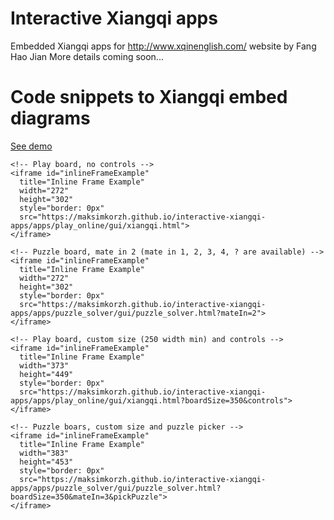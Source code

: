 # Interactive Xiangqi apps
Embedded Xiangqi apps for http://www.xqinenglish.com/ website by Fang Hao Jian
More details coming soon...

# Code snippets to Xiangqi embed diagrams
<a href="https://maksimkorzh.github.io/interactive-xiangqi-apps/apps/embed.html">See demo</a>

    <!-- Play board, no controls -->
    <iframe id="inlineFrameExample"
      title="Inline Frame Example"
      width="272"
      height="302"
      style="border: 0px"
      src="https://maksimkorzh.github.io/interactive-xiangqi-apps/apps/play_online/gui/xiangqi.html">
    </iframe>
    
    <!-- Puzzle board, mate in 2 (mate in 1, 2, 3, 4, ? are available) -->
    <iframe id="inlineFrameExample"
      title="Inline Frame Example"
      width="272"
      height="302"
      style="border: 0px"
      src="https://maksimkorzh.github.io/interactive-xiangqi-apps/apps/puzzle_solver/gui/puzzle_solver.html?mateIn=2">
    </iframe>
    
    <!-- Play board, custom size (250 width min) and controls -->
    <iframe id="inlineFrameExample"
      title="Inline Frame Example"
      width="373"
      height="449"
      style="border: 0px"
      src="https://maksimkorzh.github.io/interactive-xiangqi-apps/apps/play_online/gui/xiangqi.html?boardSize=350&controls">
    </iframe>

    <!-- Puzzle boars, custom size and puzzle picker -->
    <iframe id="inlineFrameExample"
      title="Inline Frame Example"
      width="383"
      height="453"
      style="border: 0px"
      src="https://maksimkorzh.github.io/interactive-xiangqi-apps/apps/puzzle_solver/gui/puzzle_solver.html?boardSize=350&mateIn=3&pickPuzzle">
    </iframe>

